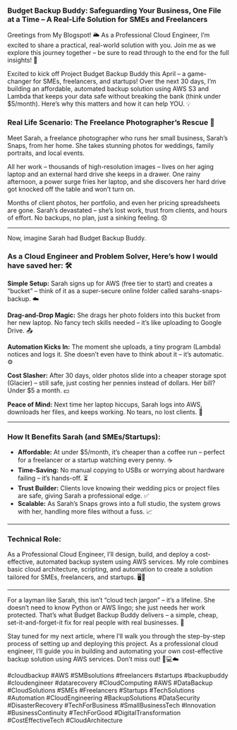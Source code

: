 ### Budget Backup Buddy: Safeguarding Your Business, One File at a Time – A Real-Life Solution for SMEs and Freelancers

Greetings from My Blogspot! 🌥️ As a Professional Cloud Engineer, I’m excited to share a practical, real-world solution with you. Join me as we explore this journey together – be sure to read through to the end for the full insights! 🚀

Excited to kick off Project Budget Backup Buddy this April – a game-changer for SMEs, freelancers, and startups! Over the next 30 days, I’m building an affordable, automated backup solution using AWS S3 and Lambda that keeps your data safe without breaking the bank (think under $5/month). Here’s why this matters and how it can help YOU. 💡

### Real Life Scenario: The Freelance Photographer’s Rescue 📸
Meet Sarah, a freelance photographer who runs her small business, Sarah’s Snaps, from her home. She takes stunning photos for weddings, family portraits, and local events. 

All her work – thousands of high-resolution images – lives on her aging laptop and an external hard drive she keeps in a drawer. One rainy afternoon, a power surge fries her laptop, and she discovers her hard drive got knocked off the table and won’t turn on. 

Months of client photos, her portfolio, and even her pricing spreadsheets are gone. Sarah’s devastated – she’s lost work, trust from clients, and hours of effort. No backups, no plan, just a sinking feeling. 😞

---

Now, imagine Sarah had Budget Backup Buddy. 

### As a Cloud Engineer and Problem Solver, Here’s how I would have saved her: 🛠️

**Simple Setup:** Sarah signs up for AWS (free tier to start) and creates a “bucket” – think of it as a super-secure online folder called sarahs-snaps-backup. ☁️  

**Drag-and-Drop Magic:** She drags her photo folders into this bucket from her new laptop. No fancy tech skills needed – it’s like uploading to Google Drive. 📤  

**Automation Kicks In:** The moment she uploads, a tiny program (Lambda) notices and logs it. She doesn’t even have to think about it – it’s automatic. ⚙️

**Cost Slasher:** After 30 days, older photos slide into a cheaper storage spot (Glacier) – still safe, just costing her pennies instead of dollars. Her bill? Under $5 a month. 💵  

**Peace of Mind:** Next time her laptop hiccups, Sarah logs into AWS, downloads her files, and keeps working. No tears, no lost clients. 💪

---

### **How It Benefits Sarah (and SMEs/Startups):**  
- **Affordable:** At under $5/month, it’s cheaper than a coffee run – perfect for a freelancer or a startup watching every penny. ☕  
- **Time-Saving:** No manual copying to USBs or worrying about hardware failing – it’s hands-off. ⏳  
- **Trust Builder:** Clients love knowing their wedding pics or project files are safe, giving Sarah a professional edge. ✅  
- **Scalable:** As Sarah’s Snaps grows into a full studio, the system grows with her, handling more files without a fuss. 📈

---

### **Technical Role:** 

As a Professional Cloud Engineer, I’ll design, build, and deploy a cost-effective, automated backup system using AWS services. My role combines basic cloud architecture, scripting, and automation to create a solution tailored for SMEs, freelancers, and startups. 🖥️🔧

---

For a layman like Sarah, this isn’t “cloud tech jargon” – it’s a lifeline. She doesn’t need to know Python or AWS lingo; she just needs her work protected. That’s what Budget Backup Buddy delivers – a simple, cheap, set-it-and-forget-it fix for real people with real businesses. 🌟


Stay tuned for my next article, where I’ll walk you through the step-by-step process of setting up and deploying this project. As a professional cloud engineer, I’ll guide you in building and automating your own cost-effective backup solution using AWS services. Don’t miss out! 🚀💻☁️

#cloudbackup #AWS #SMBsolutions #freelancers #startups #backupbuddy #cloudengineer #datarecovery #CloudComputing #AWS #DataBackup #CloudSolutions #SMEs #Freelancers #Startups #TechSolutions #Automation #CloudEngineering #BackupSolutions #DataSecurity #DisasterRecovery #TechForBusiness #SmallBusinessTech #Innovation #BusinessContinuity #TechForGood #DigitalTransformation #CostEffectiveTech #CloudArchitecture
